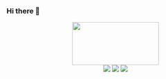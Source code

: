 ### Hi there 👋

<div id="header" align="center">
  <img src="https://media.tenor.com/Zt4LPMD943EAAAAC/wave-hello.gif"
       width="200"
       height="100" />
</div>

<div id="badges" align="center">
  <img src="https://img.shields.io/badge/Website-243964?style=for-the-badge" />
  <img src="https://img.shields.io/badge/LinkedIn-?logo=linkedin&logoColor=white&style=for-the-badge" />
  <img src="https://img.shields.io/badge/Twitter-1DA1F2?logo=linkedin&logoColor=white&style=for-the-badge" />



<!--
**elslb/elslb** is a ✨ _special_ ✨ repository because its `README.md` (this file) appears on your GitHub profile.

Here are some ideas to get you started:

- 🔭 I’m currently working on ...
- 🌱 I’m currently learning ...
- 👯 I’m looking to collaborate on ...
- 🤔 I’m looking for help with ...
- 💬 Ask me about ...
- 📫 How to reach me: ...
- 😄 Pronouns: ...
- ⚡ Fun fact: ...
-->

